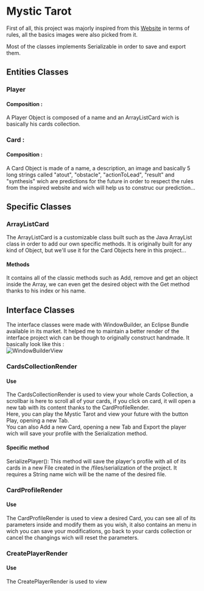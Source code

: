 # Mystic Tarot

First of all, this project was majorly inspired from this [Website](http://www.tiragecarte.fr/tarot-divinatoire/tarot-marseille.html) in terms of rules, all the basics images were also picked from it. 

Most of the classes implements Serializable in order to save and export them.

## Entities Classes

### Player

#### Composition : 

A Player Object is composed of a name and an ArrayListCard wich is basically his cards collection.

### Card : 

#### Composition : 

A Card Object is made of a name, a description, an image and basically 5 long strings called "atout", "obstacle", "actionToLead", "result" and "synthesis" wich are predictions for the future in order to respect the rules from the inspired website and wich will help us to construc our prediction...

## Specific Classes

### ArrayListCard

The ArrayListCard is a customizable class built such as the Java ArrayList class in order to add our own specific methods. It is originally built for any kind of Object, but we'll use it for the Card Objects here in this project...

#### Methods 

It contains all of the classic methods such as Add, remove and get an object inside the Array, we can even get the desired object with the Get method thanks to his index or his name.

## Interface Classes 

The interface classes were made with WindowBuilder, an Eclipse Bundle available in its market. It helped me to maintain a better render of the interface project wich can be though to originally construct handmade. 
It basically look like this :  
![WindowBuilderView](https://www.eclipse.org/windowbuilder/images/wb_summary_shot.gif "WindowBuilderView, facultatif")

### CardsCollectionRender

#### Use

The CardsCollectionRender is used to view your whole Cards Collection, a scrollbar is here to scroll all of your cards, if you click on card, it will open a new tab with its content thanks to the CardProfileRender.  
Here, you can play the Mystic Tarot and view your future with the button Play, opening a new Tab.  
You can also Add a new Card, opening a new Tab and Export the player wich will save your profile with the Serialization method.

#### Specific method

SerializePlayer(): This method will save the player's profile with all of its cards in a new File created in the /files/serialization of the project. It requires a String name wich will be the name of the desired file.

### CardProfileRender

#### Use

The CardProfileRender is used to view a desired Card, you can see all of its parameters inside and modify them as you wish, it also contains an menu in wich you can save your modifications, go back to your cards collection or cancel the changings wich will reset the parameters. 

### CreatePlayerRender

#### Use

The CreatePlayerRender is used to view
